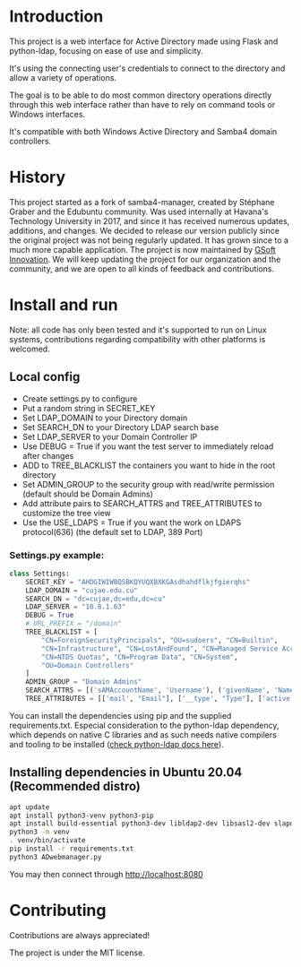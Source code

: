 # Introduction
This project is a web interface for Active Directory made using Flask and
python-ldap, focusing on ease of use and simplicity.

It's using the connecting user's credentials to connect to the
directory and allow a variety of operations.

The goal is to be able to do most common directory operations directly
through this web interface rather than have to rely on command tools or
Windows interfaces.

It's compatible with both Windows Active Directory and Samba4 domain controllers.

# History
This project started as a fork of samba4-manager, created by Stéphane Graber
and the Edubuntu community.
Was used internally at Havana's Technology University in 2017, and since it has 
received numerous updates, additions, and changes.
We decided to release our version publicly since the original project was not being
regularly updated. It has grown since to a much more capable application.
The project is now maintained by [GSoft Innovation](https://www.gsoftinnovation.com/en/).
We will keep updating the project for our organization and the community,
and we are open to all kinds of feedback and contributions.

# Install and run

Note: all code has only been tested and it's supported to run on Linux systems, contributions
regarding compatibility with other platforms is welcomed. 

## Local config

 * Create settings.py to configure
 * Put a random string in SECRET\_KEY
 * Set LDAP\_DOMAIN to your Directory domain
 * Set SEARCH\_DN to your Directory LDAP search base
 * Set LDAP\_SERVER to your Domain Controller IP
 * Use DEBUG = True if you want the test server to immediately reload after changes
 * ADD to TREE\_BLACKLIST the containers you want to hide in the root directory
 * Set ADMIN\_GROUP to the security group with read/write permission (default should be Domain Admins)
 * Add attribute pairs to SEARCH\_ATTRS and TREE\_ATTRIBUTES to customize the tree view
 * Use the USE_LDAPS = True if you want the work on LDAPS protocol(636) (the default set to LDAP, 389 Port)

### Settings.py example:

```python
class Settings:
    SECRET_KEY = "AHDGIWIWBQSBKQYUQXBXKGAsdhahdflkjfgierqhs"
    LDAP_DOMAIN = "cujae.edu.cu"
    SEARCH_DN = "dc=cujae,dc=edu,dc=cu"
    LDAP_SERVER = "10.8.1.63"
    DEBUG = True
    # URL_PREFIX = "/domain"
    TREE_BLACKLIST = [
        "CN=ForeignSecurityPrincipals", "OU=sudoers", "CN=Builtin",
        "CN=Infrastructure", "CN=LostAndFound", "CN=Managed Service Accounts",
        "CN=NTDS Quotas", "CN=Program Data", "CN=System",
        "OU=Domain Controllers"
    ]
    ADMIN_GROUP = "Domain Admins"
    SEARCH_ATTRS = [('sAMAccountName', 'Username'), ('givenName', 'Name')]
    TREE_ATTRIBUTES = [['mail', "Email"], ['__type', "Type"], ['active', "Status"]]
```

You can install the dependencies using pip and the supplied requirements.txt. Especial 
consideration to the python-ldap dependency, which depends on native C libraries and as such needs
native compilers and tooling to be installed ([check python-ldap docs here](https://www.python-ldap.org/en/python-ldap-3.4.0/installing.html#build-prerequisites)).

## Installing dependencies in Ubuntu 20.04 (Recommended distro)

```sh
apt update
apt install python3-venv python3-pip
apt install build-essential python3-dev libldap2-dev libsasl2-dev slapd ldap-utils tox lcov valgrind
python3 -m venv
. venv/bin/activate
pip install -r requirements.txt
python3 ADwebmanager.py
```

You may then connect through [http://localhost:8080](http://localhost:8080)

# Contributing
Contributions are always appreciated!

The project is under the MIT license.
